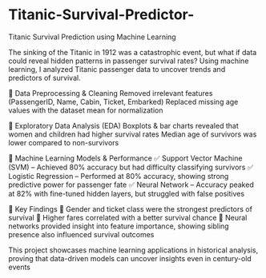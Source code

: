 # Titanic-Survival-Predictor-

Titanic Survival Prediction using Machine Learning

The sinking of the Titanic in 1912 was a catastrophic event, but what if data could reveal hidden patterns in passenger survival rates? Using machine learning, I analyzed Titanic passenger data to uncover trends and predictors of survival.

🔹 Data Preprocessing & Cleaning
Removed irrelevant features (PassengerID, Name, Cabin, Ticket, Embarked)
Replaced missing age values with the dataset mean for normalization

🔹 Exploratory Data Analysis (EDA)
Boxplots & bar charts revealed that women and children had higher survival rates
Median age of survivors was lower compared to non-survivors

🔹 Machine Learning Models & Performance
 ✅ Support Vector Machine (SVM) – Achieved 80% accuracy but had difficulty classifying survivors
 ✅ Logistic Regression – Performed at 80% accuracy, showing strong predictive power for passenger fate 
 ✅ Neural Network – Accuracy peaked at 82% with fine-tuned hidden layers, but struggled with false positives

🔹 Key Findings 
🚀 Gender and ticket class were the strongest predictors of survival 
🚀 Higher fares correlated with a better survival chance 
🚀 Neural networks provided insight into feature importance, showing sibling presence also influenced survival outcomes

This project showcases machine learning applications in historical analysis, proving that data-driven models can uncover insights even in century-old events
